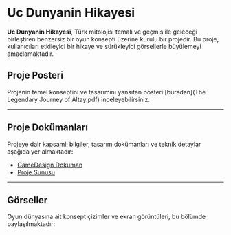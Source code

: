 # Uc Dunyanin Hikayesi

**Uc Dunyanin Hikayesi**, Türk mitolojisi temalı ve geçmiş ile geleceği birleştiren benzersiz bir oyun konsepti üzerine kurulu bir projedir. Bu proje, kullanıcıları etkileyici bir hikaye ve sürükleyici görsellerle büyülemeyi amaçlamaktadır.


## Proje Posteri

Projenin temel konseptini ve tasarımını yansıtan posteri [buradan](The Legendary Journey of Altay.pdf) inceleyebilirsiniz.

---

## Proje Dokümanları

Projeye dair kapsamlı bilgiler, tasarım dokümanları ve teknik detaylar aşağıda yer almaktadır:

- [GameDesign Dokuman](docs/ProjeTanitimDosyasi.pdf)
- [Proje Sunusu](201180055_201180061_201180070_Sunum.pdf)

---

## Görseller

Oyun dünyasına ait konsept çizimler ve ekran görüntüleri, bu bölümde paylaşılmaktadır:


